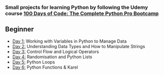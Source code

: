 ### Small projects for learning Python by following the Udemy course [100 Days of Code: The Complete Python Pro Bootcamp](https://www.udemy.com/course/100-days-of-code/)

## Beginner

- [Day 1:](https://github.com/narcisabadea/100-days-of-code-python/tree/main/Day1) Working with Variables in Python to Manage Data
- [Day 2:](https://github.com/narcisabadea/100-days-of-code-python/tree/main/Day2) Understanding Data Types and How to Manipulate Strings
- [Day 3:](https://github.com/narcisabadea/100-days-of-code-python/tree/main/Day3) Control Flow and Logical Operators
- [Day 4:](https://github.com/narcisabadea/100-days-of-code-python/tree/main/day4) Randomisation and Python Lists
- [Day 5:](https://github.com/narcisabadea/100-days-of-code-python/tree/main/day5) Python Loops
- [Day 6:](https://github.com/narcisabadea/100-days-of-code-python/tree/main/day6) Python Functions & Karel
<!---- [Day 7:](https://github.com/narcisabadea/100-days-of-code-python/tree/main/day7) Hangman
- [Day 8:](https://github.com/narcisabadea/100-days-of-code-python/tree/main/day8) Function Parameters & Caesar Cipher
- [Day 9:](https://github.com/narcisabadea/100-days-of-code-python/tree/main/day9) Dictionaries, Nesting and the Secret Auction
- [Day 10:](https://github.com/narcisabadea/100-days-of-code-python/tree/main/day10) Functions with Outputs
- [Day 11:](https://github.com/narcisabadea/100-days-of-code-python/tree/main/day11) The Blackjack Capstone Project
- [Day 12:](https://github.com/narcisabadea/100-days-of-code-python/tree/main/day12) Scope & Number Guessing Game
- [Day 13:](https://github.com/narcisabadea/100-days-of-code-python/tree/main/day13) Debugging: How to Find and Fix Errors in your Code
- [Day 14:](https://github.com/narcisabadea/100-days-of-code-python/tree/main/day14) Higher Lower Game Project

## Intermediate

- [Day 15:](https://github.com/narcisabadea/100-days-of-code-python/tree/main/day15) Local Development Environment Setup & the Coffee Machine
- [Day 16:](https://github.com/narcisabadea/100-days-of-code-python/tree/main/day16) Object Oriented Programming (OOP)
- [Day 17:](https://github.com/narcisabadea/100-days-of-code-python/tree/main/day17) The Quiz Project & The Benefits of OOP
- [Day 18:](https://github.com/narcisabadea/100-days-of-code-python/tree/main/day18) Turtle & the Graphical User Interface (GUI)
- [Day 19:](https://github.com/narcisabadea/100-days-of-code-python/tree/main/day19) Instances, State and Higher Order Functions
- [Day 20:](https://github.com/narcisabadea/100-days-of-code-python/tree/main/day20) Build the Snake Game Part 1: Animation & Coordinates
- [Day 21:](https://github.com/narcisabadea/100-days-of-code-python/tree/main/day21) Build the Snake Game Part 2: Inheritance & List Slicing
- [Day 22:](https://github.com/narcisabadea/100-days-of-code-python/tree/main/day22) Build Pong: The Famous Arcade Game
- [Day 23:](https://github.com/narcisabadea/100-days-of-code-python/tree/main/day23) The Turtle Crossing Capstone Project
- [Day 24:](https://github.com/narcisabadea/100-days-of-code-python/tree/main/day24) Files, Directories and Paths
- [Day 25:](https://github.com/narcisabadea/100-days-of-code-python/tree/main/day25) Working with CSV Data and the Pandas Library
- [Day 26:](https://github.com/narcisabadea/100-days-of-code-python/tree/main/day26) List Comprehension and the Nato Alphabet
- [Day 27:](https://github.com/narcisabadea/100-days-of-code-python/tree/main/day27) Tkinter, \*args, \*\*kwargs and Creating GUI Programs
- [Day 28:](https://github.com/narcisabadea/100-days-of-code-python/tree/main/day28) Tkinter, Dynamic Typing and the Pomodoro GUI Application
- [Day 29:](https://github.com/narcisabadea/100-days-of-code-python/tree/main/day29) Building a Password Manager GUI App with Tkinter
- [Day 30:](https://github.com/narcisabadea/100-days-of-code-python/tree/main/day30) Errors, Exceptions and JSON Data: Improving the Password Manager
- [Day 31:](https://github.com/narcisabadea/100-days-of-code-python/tree/main/day31) Flash Card App Capstone Project

## Intermediate+

- [Day 32:](https://github.com/narcisabadea/100-days-of-code-python/tree/main/day32) Send Email (smtplib) & Manage Dates (datetime) - Automated Birthday Wisher
- [Day 33:](https://github.com/narcisabadea/100-days-of-code-python/tree/main/day33) API Endpoints & API Parameters - ISS Overhead Notifier
- [Day 34:](https://github.com/narcisabadea/100-days-of-code-python/tree/main/day34) API Practice - Creating a GUI Quiz App
- [Day 35:](https://github.com/narcisabadea/100-days-of-code-python/tree/main/day35) Keys, Authentication & Environment Variables - Telegram Rain Notifier
- [Day 36:](https://github.com/narcisabadea/100-days-of-code-python/tree/main/day36) Stock Trading News Alert Project
- [Day 37:](https://github.com/narcisabadea/100-days-of-code-python/tree/main/day37) Habit Tracking Project: API Post Requests & Headers
- [Day 38:](https://github.com/narcisabadea/100-days-of-code-python/tree/main/day38) Workout Tracking Using Google Sheets
- [Day 39:](https://github.com/narcisabadea/100-days-of-code-python/tree/main/day39) Capstone Part 1: Flight Deal Finder
- [Day 40:](https://github.com/narcisabadea/100-days-of-code-python/tree/main/day40) Capstone Part 2: Flight Club
- [Day 41:](https://github.com/narcisabadea/100-days-of-code-python/tree/main/day41) Introduction to HTML
- [Day 42:](https://github.com/narcisabadea/100-days-of-code-python/tree/main/day42) Intermediate HTML
- [Day 43:](https://github.com/narcisabadea/100-days-of-code-python/tree/main/day43) Introduction to CSS
- [Day 44:](https://github.com/narcisabadea/100-days-of-code-python/tree/main/day44) Intermediate CSS
- [Day 45:](https://github.com/narcisabadea/100-days-of-code-python/tree/main/day45) Web Scraping with Beautiful Soup
- [Day 46:](https://github.com/narcisabadea/100-days-of-code-python/tree/main/day46) Create a Spotify Playlist Using The Musical Time Machine
- [Day 47:](https://github.com/narcisabadea/100-days-of-code-python/tree/main/day47) Create an Automated Amazon Price Tracker
- [Day 48:](https://github.com/narcisabadea/100-days-of-code-python/tree/main/day48) Selenium Webdriver Browser and Game Playing Bot
- [Day 49:](https://github.com/narcisabadea/100-days-of-code-python/tree/main/day49) Automating Job Applications on LinkedIn
- [Day 50:](https://github.com/narcisabadea/100-days-of-code-python/tree/main/day50) Auto Tinder Swiping Bot
- [Day 51:](https://github.com/narcisabadea/100-days-of-code-python/tree/main/day51) Internet Speed Twitter Complaint Bot
- [Day 52:](https://github.com/narcisabadea/100-days-of-code-python/tree/main/day52) Instagram Follower Bot
- [Day 53:](https://github.com/narcisabadea/100-days-of-code-python/tree/main/day53) Web Scraping Capstone - Data Entry Job Automation
- [Day 54:](https://github.com/narcisabadea/100-days-of-code-python/tree/main/day54) Introduction to Web Development with Flask
- [Day 55:](https://github.com/narcisabadea/100-days-of-code-python/tree/main/day55) HTML & URL Parsing in Flask and the Higher Lower Game
- [Day 56:](https://github.com/narcisabadea/100-days-of-code-python/tree/main/day56) Rendering HTML/Static Files and Using Website Templates
- [Day 57:](https://github.com/narcisabadea/100-days-of-code-python/tree/main/day57) Templating with Jinja in Flask Applications
- [Day 58:](https://github.com/narcisabadea/100-days-of-code-python/tree/main/day58) Web Foundation Boostrap

## Advanced

- [Day 59:](https://github.com/narcisabadea/100-days-of-code-python/tree/main/day59) Blog Capstone Project Part 2 - Adding Styling
- [Day 60:](https://github.com/narcisabadea/100-days-of-code-python/tree/main/day60) Make POST Requests with Flask and HTML Forms
- [Day 61:](https://github.com/narcisabadea/100-days-of-code-python/tree/main/day61) Building Advanced Forms with Flask-WTForms
- [Day 62:](https://github.com/narcisabadea/100-days-of-code-python/tree/main/day62) Flask, WTForms, Bootstrap, and CSV - Coffee & Wifi Project
- [Day 63:](https://github.com/narcisabadea/100-days-of-code-python/tree/main/day63) Databases and with SQLite and SQLAlchemy
- [Day 64:](https://github.com/narcisabadea/100-days-of-code-python/tree/main/day64) My Top 10 Movies Website
- [Day 65:](https://github.com/narcisabadea/100-days-of-code-python/tree/main/day65) How to Create a Website That People Will Love
- [Day 66:](https://github.com/narcisabadea/100-days-of-code-python/tree/main/day66) Building Your Own API with RESTful Routing
- [Day 67:](https://github.com/narcisabadea/100-days-of-code-python/tree/main/day67) Blog Capstone Project Part 3 - RESTful Routing
- [Day 68:](https://github.com/narcisabadea/100-days-of-code-python/tree/main/day68) Authentication with Flask
- [Day 69:](https://github.com/narcisabadea/100-days-of-code-python/tree/main/day69) Blog Capstone Project Part 4 - Adding Users
- [Day 70:](https://github.com/narcisabadea/100-days-of-code-python/tree/main/day70) Deploying Your Web Application with Heroku
- [Day 71:](https://github.com/narcisabadea/100-days-of-code-python/tree/main/day71) Data Exploration with Pandas: College Major vs. Your Salary
- [Day 72:](https://github.com/narcisabadea/100-days-of-code-python/tree/main/day72) Data Visualisation with Matplotlib: Programming Languages
- [Day 73:](https://github.com/narcisabadea/100-days-of-code-python/tree/main/day73) Aggregate & Marge Data with Pandas: Analyse the Lego Dataset
- [Day 74:](https://github.com/narcisabadea/100-days-of-code-python/tree/main/day74) Google Trends Data: Resampling and Visualising Time Series
- [Day 75:](https://github.com/narcisabadea/100-days-of-code-python/tree/main/day75) Beautiful Plotly Charts & Analysing the Android App Store
- [Day 76:](https://github.com/narcisabadea/100-days-of-code-python/tree/main/day76) Computation with NumPy and N-Dimensional Arrays
- [Day 77:](https://github.com/narcisabadea/100-days-of-code-python/tree/main/day77) Linear Regression and Data Visualisation with Seaborn
- [Day 78:](https://github.com/narcisabadea/100-days-of-code-python/tree/main/day78) Analysing the Nobel Prize with Plotly, Matplotlib & Seaborn
- [Day 79:](https://github.com/narcisabadea/100-days-of-code-python/tree/main/day79) The Tragic Discovery of Handwashing: t-Tests & Distributions
- [Day 80:](https://github.com/narcisabadea/100-days-of-code-python/tree/main/day80) Capstone Project - Predict House Prices

## Professional Portfolio Projects

- [Day 81:](https://github.com/narcisabadea/100-days-of-code-python/tree/main/day81) Text to Morse Code Converter
- [Day 82:](https://github.com/narcisabadea/100-days-of-code-python/tree/main/day82) Portfolio Website
- [Day 83:](https://github.com/narcisabadea/100-days-of-code-python/tree/main/day83) Tic Tac Toe
- [Day 84:](https://github.com/narcisabadea/100-days-of-code-python/tree/main/day84) Image Watermarking Desktop App
- [Day 85:](https://github.com/narcisabadea/100-days-of-code-python/tree/main/day85) Typing Speed Test App
- [Day 86:](https://github.com/narcisabadea/100-days-of-code-python/tree/main/day86) Breakout: The Famous Arcade Game
- [Day 87:](https://github.com/narcisabadea/100-days-of-code-python/tree/main/day87) Cafe and Wifi Website
- [Day 88:](https://github.com/narcisabadea/100-days-of-code-python/tree/main/day88) To Do Agenda App
- [Day 89:](https://github.com/narcisabadea/100-days-of-code-python/tree/main/day89) Disappearing Text Writing App
- [Day 90:](https://github.com/narcisabadea/100-days-of-code-python/tree/main/day90) Convert PDF to Audiobook
- [Day 91:](https://github.com/narcisabadea/100-days-of-code-python/tree/main/day91) Image to Color List
- [Day 92:](https://github.com/narcisabadea/100-days-of-code-python/tree/main/day92) Amazon Canada Web Scraper
- [Day 93:](https://github.com/narcisabadea/100-days-of-code-python/tree/main/day93) Google Dinosaur Game Bot
- [Day 94:](https://github.com/narcisabadea/100-days-of-code-python/tree/main/day94) Space Invaders
- [Day 95:](https://github.com/narcisabadea/100-days-of-code-python/tree/main/day95) Custom API
- [Day 96:](https://github.com/narcisabadea/100-days-of-code-python/tree/main/day96) An Online Shop
- [Day 97:](https://github.com/narcisabadea/100-days-of-code-python/tree/main/day97) Percentage Calculator
- [Day 98:](https://github.com/narcisabadea/100-days-of-code-python/tree/main/day98) Analyzing and Visualizing the Space Race
- [Day 99:](https://github.com/narcisabadea/100-days-of-code-python/tree/main/day99) Analyzing Deaths Involving Police in the United States
- [Day 100:](https://github.com/narcisabadea/100-days-of-code-python/tree/main/day100) Predicting Earnings using Multivariable Regression

## Tools and Technologies Covered

- Python 3
- PyCharm, Jupyter Notebook, Google Colab
- Python Scripting and Automation
- Python Game Development
- Web Scraping
- Beautiful Soup
- Selenium Web Driver
- Request
- WTForms
- Data Science
- Pandas
- NumPy
- Matplotlib
- Plotly
- Scikit learn
- Seaborn
- Turtle
- Python GUI Desktop App Development
- Tkinter
- Front-End Web Development
- HTML 5
- CSS 3
- Bootstrap 4
- Bash Command Line
- Git, GitHub and Version Control
- Backend Web Development
- Flask
- REST
- APIs
- Databases
- SQL
- SQLite
- PostgreSQL
- Authentication
- Web Design
- Deployment with GitHub Pages, Heroku and GUnicorn -->
